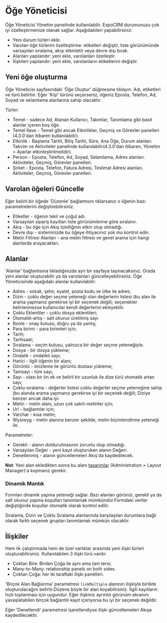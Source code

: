 # Öğe Yöneticisi

Öğe Yöneticisi Yönetim panelinde kullanılabilir. EspoCRM durumunuzu çok iyi özelleştirmenize olanak sağlar. Aşağıdakileri yapabilirsiniz:

* Yeni durum türleri ekle.
* Varolan öğe türlerini özelleştirme: etiketleri değiştir, liste görünümünde varsayılan sıralama, akışı etkinletir veya devre dışı bırak.
* Alanları yapılandır: yeni ekle, varolanları özelleştir.
* İlişkileri yapılandır: yeni ekle, varolanların etiketlerini değiştir.

## Yeni öğe oluşturma

Öğe Yöneticisi sayfasındaki 'Öğe Oluştur' düğmesine tıklayın. Adı, etiketleri ve türü belirtin. Eğer 'Kişi' türünü seçerseniz, öğeniz Eposta, Telefon, Ad, Soyad ve selamlama alanlarına sahip olacaktır.

Türler:

* Temel - sadece Ad, Atanan Kullanıcı, Takımlar, Tanımlama gibi basit alanlar içeren boş öğe.
* Temel İlave - Temel gibi ancak Etkinlikler, Geçmiş ve Görevler panelleri (4.3.0'dan itibaren kullanılabilir).
* Etkinlik - Başlama Tarihi, Bitiş Tarihi, Süre, Ana Öğe, Durum alanları. Takvim ve Aktiviteler panelinde kullanılabilir(4.3.0'dan itibaren, Yönetim > Ayarlar etkinleştirilmelidir).
* Person - Eposta, Telefon, Ad, Soyad, Selamlama, Adres alanları. Aktiviteler, Geçmiş, Görevler panelleri.
* Şirket - Eposta, Telefon, Fatura Adresi, Teslimat Adresi alanları. Aktiviteler, Geçmiş, Görevler panelleri.

## Varolan öğeleri Güncelle

Eğer belirli bir öğede 'Düzenle' bağlantısını tıklarsanız o öğenin bazı parametrelerini değiştirebilirsiniz.

* Etiketler - öğenin tekil ve çoğul adı.
* Varsayılan sipariş kayıtları liste görünümlerine göre sıralanır.
* Akış - bu öğe için Akış özelliğinin etkin olup olmadığı.
* Devre dışı - sisteminizde bu öğeye ihtiyacınız yok mu kontrol edin.
* Metin Filtresi Alanları - ana metin filtresi ve genel arama için hangi alanlarda arayacakları.

## Alanlar

'Alanlar' bağlantısına tıkladığınızda ayrı bir sayfaya taşınacaksınız. Orada yeni alanlar oluşturabilir ya da varolanları güncelleyebilirsiniz. Öğe Yöneticisinde aşağıdaki alanlar kullanılabilir:

* Adres - sokak, şehir, eyalet, posta kodu ve ülke ile adres;
* Dizin - çoklu değer seçme yeteneği olan değerlerin listesi (bu alan ile arama yapmanız gerekirse iyi bir seçenek değil); seçenekler belirlenmezse kullanıcılar kendi değerlerini ekleyebilir.
* Çoklu Eklentiler - çoklu dosya eklentileri;
* Otomatik-artış - salt okunur üretilmiş sayı
* Boole - onay kutusu, doğru ya da yanlış;
* Para birimi - para birimleri için;
* Tarih;
* Tarihsaat;
* Sıralama - seçim kutusu, yalnızca bir değer seçme yeteneğiyle.
* Dosya - bir dosya yükleme;
* Ondalık - ondalıklı sayı;
* Harici - ilgili öğenin bir alanı;
* Görüntü - önizleme ile görüntü dostası yükleme;
* Tamsayı - tüm sayı;
* Sayı - olası bir ön ek ve belirli bir uzunluk ile dize türü otomatik artan sayı;
* Çoklu-sıralama - değerler listesi çoklu değerler seçme yeteneğine sahip (bu alanda arama yapmanız gerekirse iyi bir seçenek değil); Diziye benzer ancak daha iyi.
* Metin - metin alanı, uzun çok satırlı metinler için;
* Url - bağlantılar için;
* Varchar - kısa metin;
* Wysiwyg - metin alanına benzer şekilde, metin biçimlendirme yeteneği ile.

Parametreler:

* Gerekli - alanın doldurulmasının zorunlu olup olmadığı.
* Varsayılan Değer - yeni kayıt oluşturuken alanın Değeri.
* Denetlenmiş - alanın güncellemeleri Akış'da kaydedilecek.

**Not**: Yeni alan ekledikten sonra bu alanı [tasarımlar](layout-manager.md) (Administration > Layout Manager)'a koymanız gerekir.

### Dinamik Mantık

Formları dinamik yapma yeteneği sağlar. Bazı alanları görünür, gerekli ya da salt okunur yapma koşulları tanımlamak mümkündür.Formdaki veriler değiştiğinde koşullar otomatik olarak kontrol edilir.

  Sıralama, Dizin ve Çoklu Sıralama alanlarında karşılaşılan durumlara bağlı olarak farklı seçenek grupları tanımlamak mümkün olacaktır.

## İlişkiler

Hem ilk çalıştırmada hem de özel varlıklar arasında yeni ilişki türleri oluşturabilirsiniz. Kullanılabilen 3 ilişki türü vardır.

* Çoktan Bire: Birden Çoğa ile aynı ama tam tersi;
* Many-to-Many: relationship panels on both sides.
* Çoktan Çoğa: her iki taraftaki ilişki panelleri.

'Birçok Alan Bağlanma' parametresi `linkMultiple` alanının ilişkiyle birlikte oluşturulacağını belirtir.Düzene böyle bir alan koyabilirsiniz. İlgili kayıtların hızlı toplanması için uygundur. Eğer ilişkiniz ayrıntılı görünüm ekranını yavaşlatabilen birçok bağlantılı kayıt içeriyorsa bu iyi bir seçenek değildir.

Eğer 'Denetlendi' parametresi işaretlendiyse ilişki güncellemeleri Akışa kaydedilecektir.

